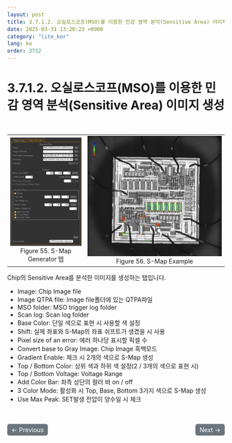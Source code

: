 ```yaml
---
layout: post
title: 3.7.1.2.	오실로스코프(MSO)를 이용한 민감 영역 분석(Sensitive Area) 이미지 생성
date: 2025-03-31 13:20:23 +0900
category: "lite_kor"
lang: ko
order: 3712
---
```


# 3.7.1.2. 오실로스코프(MSO)를 이용한 민감 영역 분석(Sensitive Area) 이미지 생성

<br/> <!-- 한줄 띄기 -->

<!-- 2x2 이미지 테이블 -->
<table align="center" style="border-collapse: collapse; border: none;">
  <tr>
    <td align="center" style="border: none;">
      <img src="/assets/Chapter-3/S-Map Generator.png" alt="S-Map Generator">
      <div>Figure 55. S-Map Generator 탭</div>
    </td>
    <td align="center" style="border: none;">
      <img src="/assets/Chapter-3/S-Map EX.png" alt="S-Map example">
      <div>Figure 56. S-Map Example</div>
    </td>
  </tr>
</table>

Chip의 Sensitive Area를 분석한 이미지를 생성하는 탭입니다.
-	Image: Chip Image file
-	Image QTPA file: Image file폴더에 있는 QTPA파일
-	MSO folder: MSO trigger log folder
-	Scan log: Scan log folder
-	Base Color: 단일 색으로 표현 시 사용할 색 설정
-	Shift: 실제 좌표와 S-Map의 좌표 쉬프트가 생겼을 시 사용
-	Pixel size of an error: 에러 하나당 표시할 픽셀 수
-	Convert base to Gray Image: Chip Image 흑백모드
-	Gradient Enable: 체크 시 2개의 색으로 S-Map 생성
-	Top / Bottom Color: 상위 색과 하위 색 설정(2 / 3개의 색으로 표현 시)
-	Top / Bottom Voltage: Voltage Range
-	Add Color Bar: 좌측 상단의 컬러 바 on / off
-	3 Color Mode: 활성화 시 Top, Base, Bottom 3가지 색으로 S-Map 생성
-	Use Max Peak: SET발생 전압이 양수일 시 체크

<!-- 이전/다음 페이지 버튼 -->
<br/>
<br/>
<div style="display: flex; justify-content: space-between; align-items: center; margin-top: 10;">
  <!-- 이전 페이지 버튼 -->
  <a href="/manuals/manuals_lite_kor/Chapter 3/Chapter 3-7-1-1/" class="btn btn-primary" style="display: inline-block; padding: 5px 10px; background-color: #6c757d; color: white; text-decoration: none; border-radius: 5px;">
    ← Previous
  </a>

  <!-- 다음 페이지 버튼 -->
  <a href="/manuals/manuals_lite_kor/Chapter 4/Chapter 4/" class="btn btn-primary" style="display: inline-block; padding: 5px 10px; background-color: #6c757d; color: white; text-decoration: none; border-radius: 5px;">
    Next →
  </a>
</div>